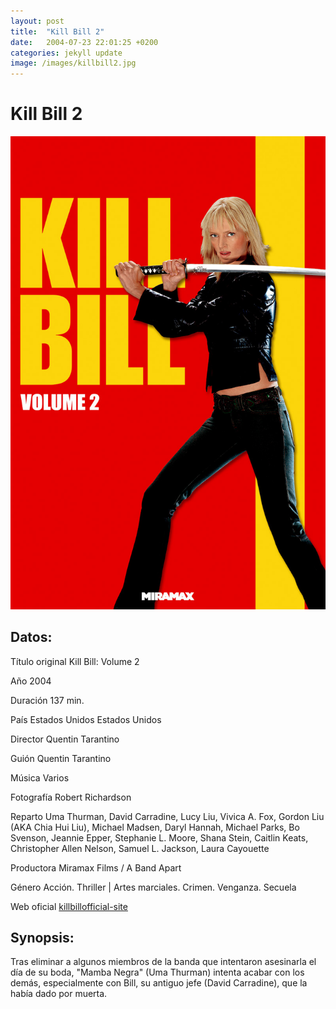 ```yaml
---
layout: post
title:  "Kill Bill 2"
date:   2004-07-23 22:01:25 +0200
categories: jekyll update
image: /images/killbill2.jpg
---
```


# Kill Bill 2

![Portada](/images/killbill2.jpg)

## Datos:
Título original Kill Bill: Volume 2 

Año 2004

Duración 137 min.

País Estados Unidos Estados Unidos

Director Quentin Tarantino 

Guión Quentin Tarantino

Música Varios

Fotografía Robert Richardson

Reparto Uma Thurman, David Carradine, Lucy Liu, Vivica A. Fox, Gordon Liu 
(AKA Chia Hui Liu), Michael Madsen, Daryl Hannah, Michael Parks, 
Bo Svenson, Jeannie Epper, Stephanie L. Moore, Shana Stein, Caitlin Keats, 
Christopher Allen Nelson, Samuel L. Jackson, Laura Cayouette 

Productora Miramax Films / A Band Apart

Género Acción. Thriller | Artes marciales. Crimen. Venganza. Secuela 

Web oficial [killbillofficial-site]

## Synopsis:
Tras eliminar a algunos miembros de la banda que intentaron asesinarla 
el día de su boda, "Mamba Negra" (Uma Thurman) intenta acabar con los 
demás, especialmente con Bill, su antiguo jefe (David Carradine), que 
la había dado por muerta.


[killbillofficial-site]: http://www.kill-bill.com/
